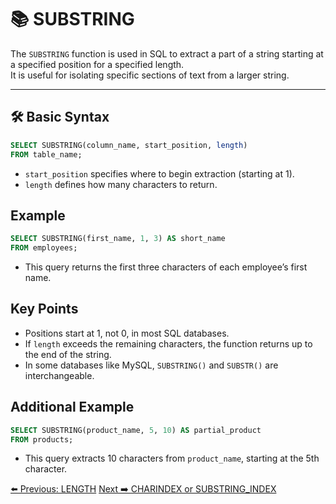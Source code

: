 <!-- markdownlint-disable MD033 -->
<!-- markdownlint-disable MD004 -->

# 📚 SUBSTRING

The `SUBSTRING` function is used in SQL to extract a part of a string starting at a specified position for a specified length.  
It is useful for isolating specific sections of text from a larger string.

---

## 🛠️ Basic Syntax

```sql
SELECT SUBSTRING(column_name, start_position, length)
FROM table_name;
```

- `start_position` specifies where to begin extraction (starting at 1).
- `length` defines how many characters to return.

## Example

```sql
SELECT SUBSTRING(first_name, 1, 3) AS short_name
FROM employees;
```

- This query returns the first three characters of each employee’s first name.

## Key Points

- Positions start at 1, not 0, in most SQL databases.
- If `length` exceeds the remaining characters, the function returns up to the end of the string.
- In some databases like MySQL, `SUBSTRING()` and `SUBSTR()` are interchangeable.

## Additional Example

```sql
SELECT SUBSTRING(product_name, 5, 10) AS partial_product
FROM products;
```

- This query extracts 10 characters from `product_name`, starting at the 5th character.

[⬅️ Previous: LENGTH](length.md)   [Next ➡️ CHARINDEX or SUBSTRING_INDEX](charindex.md)
